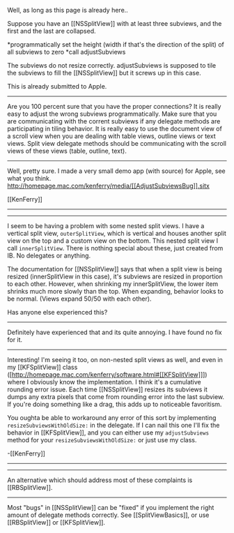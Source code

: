 

Well, as long as this page is already here..

Suppose you have an [[NSSplitView]] with at least three subviews, and the first and the last are collapsed.

*programmatically set the height (width if that's the direction of the split) of all subviews to zero
*call adjustSubviews

The subviews do not resize correctly.  adjustSubviews is supposed to tile the subviews to fill the [[NSSplitView]] but it screws up in this case.

This is already submitted to Apple.

----

Are you 100 percent sure that you have the proper connections? It is really easy to adjust the wrong subviews programmatically. Make sure that you are communicating with the corrent subviews if any delegate methods are participating in tiling behavior. It is really easy to use the document view of a scroll view when you are dealing with table views, outline views or text views. Split view delegate methods should be communicating with the scroll views of these views (table, outline, text). 

----

Well, pretty sure.  I made a very small demo app (with source) for Apple, see what you think.  http://homepage.mac.com/kenferry/media/[[AdjustSubviewsBug]].sitx

[[KenFerry]]

----
----

I seem to be having a problem with some nested split views.  I have a vertical split view, <code>outerSplitView</code>, which is vertical and houses another split view on the top and a custom view on the bottom.  This nested split view I call <code>innerSplitView</code>.  There is nothing special about these, just created from IB.  No delegates or anything.  

The documentation for [[NSSplitView]] says that when a split view is being resized (innerSplitView in this case), it's subviews are resized in proportion to each other.  However, when shrinking my innerSplitView, the lower item shrinks much more slowly than the top.  When expanding, behavior looks to be normal.  (Views expand 50/50 with each other).

Has anyone else experienced this?

----

Definitely have experienced that and its quite annoying. I have found no fix for it.

----

Interesting! I'm seeing it too, on non-nested split views as well, and even in my [[KFSplitView]] class ([http://homepage.mac.com/kenferry/software.html#[[KFSplitView]]]) where I obviously know the implementation.  I think it's a cumulative rounding error issue.  Each time [[NSSplitView]] resizes its subviews it dumps any extra pixels that come from rounding error into the last subview.  If you're doing something like a drag, this adds up to noticeable favoritism.  

You oughta be able to workaround any error of this sort by implementing <code>resizeSubviewsWithOldSize:</code> in the delegate.  If I can nail this one I'll fix the behavior in [[KFSplitView]], and you can either use my <code>adjustSubviews</code> method for your  <code>resizeSubviewsWithOldSize:</code> or just use my class.

-[[KenFerry]]

----
----

An alternative which should address most of these complaints is [[RBSplitView]].

----

Most "bugs" in [[NSSplitView]] can be "fixed" if you implement the right amount of delegate methods correctly. See [[SplitViewBasics]], or use [[RBSplitView]] or [[KFSplitView]].